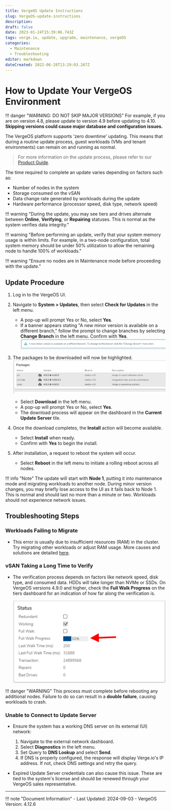 ```yaml
---
title: VergeOS Update Instructions
slug: VergeOS-update-instructions
description: 
draft: false
date: 2023-01-24T15:39:06.743Z
tags: verge.io, update, upgrade, maintenance, vergeOS
categories:
  - Maintenance
  - Troubleshooting
editor: markdown
dateCreated: 2022-06-28T13:29:03.267Z
---
```


# How to Update Your VergeOS Environment

!!! danger "WARNING: DO NOT SKIP MAJOR VERSIONS"
    For example, if you are on version 4.8, please update to version 4.9 before updating to 4.10. **Skipping versions could cause major database and configuration issues.**

The VergeOS platform supports 'zero downtime' updating. This means that during a routine update process, guest workloads (VMs and tenant environments) can remain on and running as normal.

> For more information on the update process, please refer to our [Product Guide](/docs/product-guide/runningupdates/).

The time required to complete an update varies depending on factors such as:
- Number of nodes in the system
- Storage consumed on the vSAN
- Data change rate generated by workloads during the update
- Hardware performance (processor speed, disk type, network speed)

!!! warning "During the update, you may see tiers and drives alternate between **Online**, **Verifying**, or **Repairing** statuses. This is normal as the system verifies data integrity."

!!! warning "Before performing an update, verify that your system memory usage is within limits. For example, in a two-node configuration, total system memory should be under 50% utilization to allow the remaining node to handle 100% of workloads."

!!! warning "Ensure no nodes are in Maintenance mode before proceeding with the update."

## Update Procedure

1. Log in to the VergeOS UI.
2. Navigate to **System > Updates**, then select **Check for Updates** in the left menu.
   
    - A pop-up will prompt Yes or No, select **Yes**.
    - If a banner appears stating "A new minor version is available on a different branch," follow the prompt to change branches by selecting **Change Branch** in the left menu. Confirm with **Yes**.
   ![VergeOSupgrade-new-img2.png](/docs/public/vergeioupgrade-new-img2.png)

3. The packages to be downloaded will now be highlighted.
   ![VergeOSupgrade-new-img3.png](/docs/public/vergeioupgrade-new-img3.png)
    - Select **Download** in the left menu.
    - A pop-up will prompt Yes or No, select **Yes**.
    - The download process will appear on the dashboard in the **Current Update Server** tile.

4. Once the download completes, the **Install** action will become available.
    - Select **Install** when ready.
    - Confirm with **Yes** to begin the install.

5. After installation, a request to reboot the system will occur.
   - Select **Reboot** in the left menu to initiate a rolling reboot across all nodes.

!!! info "Note"
    The update will start with **Node 1**, putting it into maintenance mode and migrating workloads to another node. During minor version changes, you may briefly lose access to the UI as it fails back to Node 1. This is normal and should last no more than a minute or two. Workloads should not experience network issues.

## Troubleshooting Steps

### Workloads Failing to Migrate
- This error is usually due to insufficient resources (RAM) in the cluster. Try migrating other workloads or adjust RAM usage. More causes and solutions are detailed [here](/docs/knowledge-base/workloads-failing-to-migrate).

### vSAN Taking a Long Time to Verify
- The verification process depends on factors like network speed, disk type, and consumed data. HDDs will take longer than NVMe or SSDs. On VergeOS versions 4.9.0 and higher, check the **Full Walk Progress** on the tiers dashboard for an indication of how far along the verification is.
  
    ![walk-percentage.png](/docs/public/walk-percentage.png)

!!! danger "WARNING"
    This process must complete before rebooting any additional nodes. Failure to do so can result in a **double failure**, causing workloads to crash.

### Unable to Connect to Update Server
- Ensure the system has a working DNS server on its external (UI) network:
    1. Navigate to the external network dashboard.
    2. Select **Diagnostics** in the left menu.
    3. Set Query to **DNS Lookup** and select **Send**.
    4. If DNS is properly configured, the response will display Verge.io's IP address. If not, check DNS settings and retry the query.
  
- Expired Update Server credentials can also cause this issue. These are tied to the system's license and should be renewed through your VergeOS sales representative.

---

!!! note "Document Information"
    - Last Updated: 2024-09-03
    - VergeOS Version: 4.12.6
